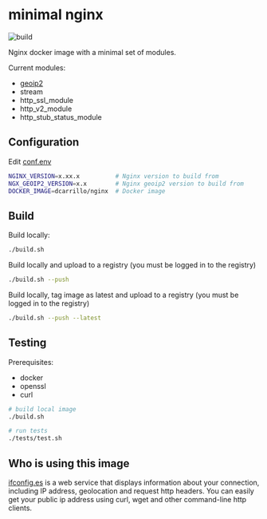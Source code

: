 # minimal nginx

![build](https://github.com/dcarrillo/docker-nginx/workflows/CI/badge.svg)

Nginx docker image with a minimal set of modules.

Current modules:

- [geoip2](https://github.com/leev/ngx_http_geoip2_module)
- stream
- http_ssl_module
- http_v2_module
- http_stub_status_module

## Configuration

Edit [conf.env](conf.env)

```bash
NGINX_VERSION=x.xx.x          # Nginx version to build from
NGX_GEOIP2_VERSION=x.x        # Nginx geoip2 version to build from
DOCKER_IMAGE=dcarrillo/nginx  # Docker image
```

## Build

Build locally:

```bash
./build.sh
```

Build locally and upload to a registry (you must be logged in to the registry)

```bash
./build.sh --push
```

Build locally, tag image as latest and upload to a registry (you must be logged in to the registry)

```bash
./build.sh --push --latest
```

## Testing

Prerequisites:

  - docker
  - openssl
  - curl

```bash
# build local image
./build.sh

# run tests
./tests/test.sh
```

## Who is using this image

[ifconfig.es](https://ifconfig.es) is a web service that displays information about your
connection, including IP address, geolocation and request http headers. You can easily get
your public ip address using curl, wget and other command-line http clients.

